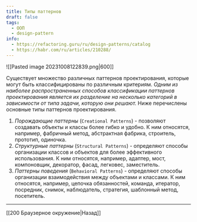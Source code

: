 ```yaml
---
title: Типы паттернов
draft: false
tags:
  - ООП
  - design-pattern
info:
  - https://refactoring.guru/ru/design-patterns/catalog
  - https://habr.com/ru/articles/210288/
---
```

![[Pasted image 20231008122839.png|600]]

Существует множество различных паттернов проектирования, которые могут быть классифицированы по различным критериям. _Одним из наиболее распространенных способов классификации паттернов проектирования является их разделение на несколько категорий в зависимости от типа задачи, которую они решают._ Ниже перечислены основные типы паттернов проектирования.

1. _Порождающие паттерны_ (`Creational Patterns`) - позволяют создавать объекты и классы более гибко и удобно. К ним относятся, например, фабричный метод, абстрактная фабрика, строитель, прототип, одиночка.
2. _Структурные паттерны_ (`Structural Patterns`) - определяют способы организации классов и объектов для более эффективного использования. К ним относятся, например, адаптер, мост, компоновщик, декоратор, фасад, легковес, заместитель.
3. _Паттерны поведения_ (`Behavioral Patterns`) - определяют способы организации взаимодействия между объектами и классами. К ним относятся, например, цепочка обязанностей, команда, итератор, посредник, снимок, наблюдатель, стратегия, шаблонный метод, посетитель.


---

[[200 Браузерное окружение|Назад]]

